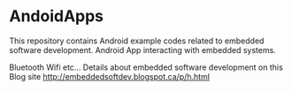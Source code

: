 AndoidApps
==========

This repository contains Android example codes related to embedded software development. Android App interacting with embedded systems.

Bluetooth Wifi etc... Details about embedded software development on this Blog site http://embeddedsoftdev.blogspot.ca/p/h.html
